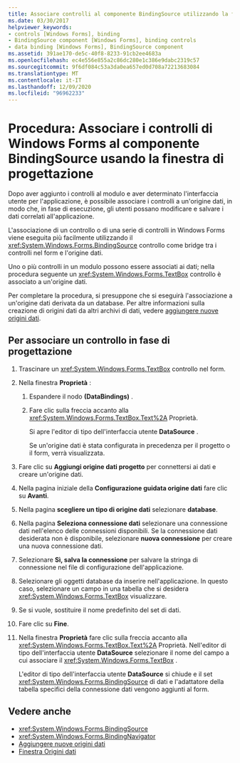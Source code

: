 ```yaml
---
title: Associare controlli al componente BindingSource utilizzando la finestra di progettazione
ms.date: 03/30/2017
helpviewer_keywords:
- controls [Windows Forms], binding
- BindingSource component [Windows Forms], binding controls
- data binding [Windows Forms], BindingSource component
ms.assetid: 391ae170-de5c-40f8-8233-91cb2ee4683a
ms.openlocfilehash: ec4e556e855a2c86dc280e1c386e9dabc2319c57
ms.sourcegitcommit: 9f6df084c53a3da0ea657ed0d708a72213683084
ms.translationtype: MT
ms.contentlocale: it-IT
ms.lasthandoff: 12/09/2020
ms.locfileid: "96962233"
---
```

# <a name="how-to-bind-windows-forms-controls-with-the-bindingsource-component-using-the-designer"></a>Procedura: Associare i controlli di Windows Forms al componente BindingSource usando la finestra di progettazione

Dopo aver aggiunto i controlli al modulo e aver determinato l'interfaccia utente per l'applicazione, è possibile associare i controlli a un'origine dati, in modo che, in fase di esecuzione, gli utenti possano modificare e salvare i dati correlati all'applicazione.

 L'associazione di un controllo o di una serie di controlli in Windows Forms viene eseguita più facilmente utilizzando il <xref:System.Windows.Forms.BindingSource> controllo come bridge tra i controlli nel form e l'origine dati.

 Uno o più controlli in un modulo possono essere associati ai dati; nella procedura seguente un <xref:System.Windows.Forms.TextBox> controllo è associato a un'origine dati.

 Per completare la procedura, si presuppone che si eseguirà l'associazione a un'origine dati derivata da un database. Per altre informazioni sulla creazione di origini dati da altri archivi di dati, vedere [aggiungere nuove origini dati](/visualstudio/data-tools/add-new-data-sources).

## <a name="to-bind-a-control-at-design-time"></a>Per associare un controllo in fase di progettazione

1. Trascinare un <xref:System.Windows.Forms.TextBox> controllo nel form.

2. Nella finestra **Proprietà** :

    1. Espandere il nodo **(DataBindings)** .

    2. Fare clic sulla freccia accanto alla <xref:System.Windows.Forms.TextBox.Text%2A> Proprietà.

         Si apre l'editor di tipo dell'interfaccia utente **DataSource** .

         Se un'origine dati è stata configurata in precedenza per il progetto o il form, verrà visualizzata.

3. Fare clic su **Aggiungi origine dati progetto** per connettersi ai dati e creare un'origine dati.

4. Nella pagina iniziale della **Configurazione guidata origine dati** fare clic su **Avanti**.

5. Nella pagina **scegliere un tipo di origine dati** selezionare **database**.

6. Nella pagina **Seleziona connessione dati** selezionare una connessione dati nell'elenco delle connessioni disponibili. Se la connessione dati desiderata non è disponibile, selezionare **nuova connessione** per creare una nuova connessione dati.

7. Selezionare **Sì, salva la connessione** per salvare la stringa di connessione nel file di configurazione dell'applicazione.

8. Selezionare gli oggetti database da inserire nell'applicazione. In questo caso, selezionare un campo in una tabella che si desidera <xref:System.Windows.Forms.TextBox> visualizzare.

9. Se si vuole, sostituire il nome predefinito del set di dati.

10. Fare clic su **Fine**.

11. Nella finestra **Proprietà** fare clic sulla freccia accanto alla <xref:System.Windows.Forms.TextBox.Text%2A> Proprietà. Nell'editor di tipo dell'interfaccia utente **DataSource** selezionare il nome del campo a cui associare il <xref:System.Windows.Forms.TextBox> .

     L'editor di tipo dell'interfaccia utente **DataSource** si chiude e il set <xref:System.Windows.Forms.BindingSource> di dati e l'adattatore della tabella specifici della connessione dati vengono aggiunti al form.

## <a name="see-also"></a>Vedere anche

- <xref:System.Windows.Forms.BindingSource>
- <xref:System.Windows.Forms.BindingNavigator>
- [Aggiungere nuove origini dati](/visualstudio/data-tools/add-new-data-sources)
- [Finestra Origini dati](/previous-versions/visualstudio/visual-studio-2013/6ckyxa83(v=vs.120))
